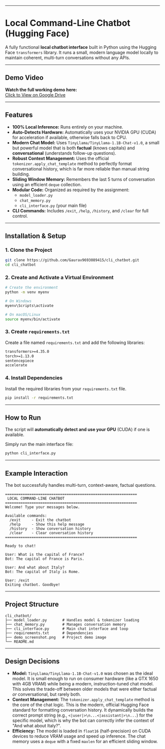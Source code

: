 
-----

# Local Command-Line Chatbot (Hugging Face)

A fully functional **local chatbot interface** built in Python using the Hugging Face `transformers` library. It runs a small, modern language model locally to maintain coherent, multi-turn conversations without any APIs.


---

##  Demo Video

 **Watch the full working demo here:**  
 [Click to View on Google Drive](https://drive.google.com/file/d/1x_clJwC3SlTmh02QT2EtfpNCz6rll_PU/view?usp=sharing)

---
##  Features

  * **100% Local Inference:** Runs entirely on your machine.
  * **Auto-Detects Hardware:** Automatically uses your NVIDIA GPU (CUDA) for acceleration if available, otherwise falls back to CPU.
  * **Modern Chat Model:** Uses `TinyLlama/TinyLlama-1.1B-Chat-v1.0`, a small but powerful model that is both **factual** (knows capitals) and **conversational** (understands follow-up questions).
  * **Robust Context Management:** Uses the official `tokenizer.apply_chat_template` method to perfectly format conversational history, which is far more reliable than manual string building.
  * **Sliding Window Memory:** Remembers the last 5 turns of conversation using an efficient `deque` collection.
  * **Modular Code:** Organized as required by the assignment:
      * `model_loader.py`
      * `chat_memory.py`
      * `cli_interface.py` (your main file)
  * **CLI Commands:** Includes `/exit`, `/help`, `/history`, and `/clear` for full control.

-----

##  Installation & Setup

### 1\. Clone the Project

```bash
git clone https://github.com/Gaurav9693089415/cli_chatbot.git
cd cli_chatbot
```

### 2\. Create and Activate a Virtual Environment

```bash
# Create the environment
python -m venv myenv

# On Windows
myenv\Scripts\activate

# On macOS/Linux
source myenv/bin/activate
```

### 3\. Create `requirements.txt`

Create a file named `requirements.txt` and add the following libraries:

```txt
transformers>=4.35.0
torch>=1.13.0
sentencepiece
accelerate
```

### 4\. Install Dependencies

Install the required libraries from your `requirements.txt` file.

```bash
pip install -r requirements.txt
```

-----

##  How to Run

The script will **automatically detect and use your GPU** (CUDA) if one is available.

Simply run the main interface file:

```bash
python cli_interface.py
```

-----

##  Example Interaction

The bot successfully handles multi-turn, context-aware, factual questions.

```
============================================================
 LOCAL COMMAND-LINE CHATBOT
============================================================
Welcome! Type your messages below.

Available commands:
  /exit     - Exit the chatbot
  /help     - Show this help message
  /history  - Show conversation history
  /clear    - Clear conversation history
============================================================

Ready to chat!

User: What is the capital of France?
Bot: The capital of France is Paris.

User: And what about Italy?
Bot: The capital of Italy is Rome.

User: /exit
Exiting chatbot. Goodbye!
```

-----

##  Project Structure

```
cli_chatbot/
├── model_loader.py       # Handles model & tokenizer loading
├── chat_memory.py        # Manages conversation memory
├── cli_interface.py      # Main chat interface and loop
├── requirements.txt      # Dependencies
├── demo_screenshot.png   # Project demo image
└── README.md
```

-----

##  Design Decisions

  * **Model:** `TinyLlama/TinyLlama-1.1B-Chat-v1.0` was chosen as the ideal model. It is small enough to run on consumer hardware (like a GTX 1650 with 4GB VRAM) while being a modern, instruction-tuned chat model. This solves the trade-off between older models that were either factual *or* conversational, but rarely both.
  * **Context Management:** The `tokenizer.apply_chat_template` method is the core of the chat logic. This is the modern, official Hugging Face standard for formatting conversation history. It dynamically builds the correct prompt string (e.g., `<|user|>\n...<|assistant|>\n...`) for the specific model, which is why the bot can correctly infer the context of "And what about Italy?".
  * **Efficiency:** The model is loaded in `float16` (half-precision) on CUDA devices to reduce VRAM usage and speed up inference. The chat memory uses a `deque` with a fixed `maxlen` for an efficient sliding window.
